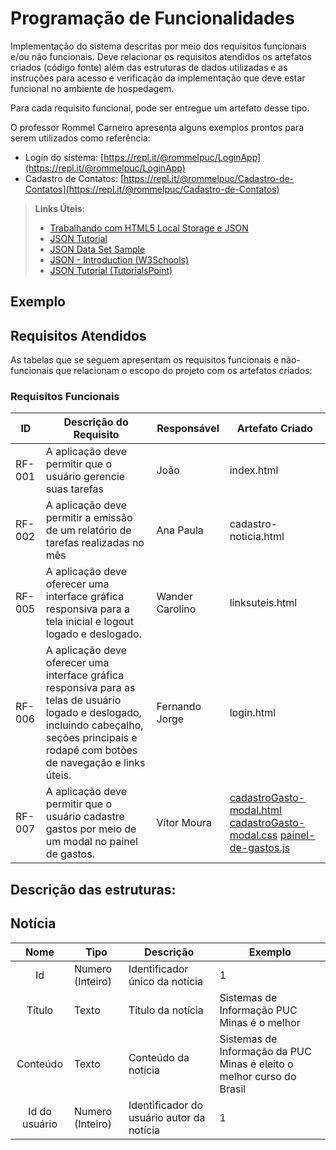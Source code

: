 # Programação de Funcionalidades

Implementação do sistema descritas por meio dos requisitos funcionais e/ou não funcionais. Deve relacionar os requisitos atendidos os artefatos criados (código fonte) além das estruturas de dados utilizadas e as instruções para acesso e verificação da implementação que deve estar funcional no ambiente de hospedagem.

Para cada requisito funcional, pode ser entregue um artefato desse tipo.

O professor Rommel Carneiro apresenta alguns exemplos prontos para serem utilizados como referência:
- Login do sistema: [https://repl.it/@rommelpuc/LoginApp](https://repl.it/@rommelpuc/LoginApp) 
- Cadastro de Contatos: [https://repl.it/@rommelpuc/Cadastro-de-Contatos](https://repl.it/@rommelpuc/Cadastro-de-Contatos) 


> **Links Úteis**:
>
> - [Trabalhando com HTML5 Local Storage e JSON](https://www.devmedia.com.br/trabalhando-com-html5-local-storage-e-json/29045)
> - [JSON Tutorial](https://www.w3resource.com/JSON)
> - [JSON Data Set Sample](https://opensource.adobe.com/Spry/samples/data_region/JSONDataSetSample.html)
> - [JSON - Introduction (W3Schools)](https://www.w3schools.com/js/js_json_intro.asp)
> - [JSON Tutorial (TutorialsPoint)](https://www.tutorialspoint.com/json/index.htm)

## Exemplo

## Requisitos Atendidos

As tabelas que se seguem apresentam os requisitos funcionais e não-funcionais que relacionam o escopo do projeto com os artefatos criados:

### Requisitos Funcionais

|ID    | Descrição do Requisito | Responsável | Artefato Criado |
|------|------------------------|------------|-----------------|
|RF-001| A aplicação deve permitir que o usuário gerencie suas tarefas | João | index.html |
|RF-002| A aplicação deve permitir a emissão de um relatório de tarefas realizadas no mês | Ana Paula | cadastro-noticia.html |
|RF-005| A aplicação deve oferecer uma interface gráfica responsiva para a tela inicial e logout logado e deslogado. | Wander Carolino | linksuteis.html |
|RF-006| A aplicação deve oferecer uma interface gráfica responsiva para as telas de usuário logado e deslogado, incluindo cabeçalho, seções principais e rodapé com botões de navegação e links úteis. | Fernando Jorge | login.html |
| RF-007  | A aplicação deve permitir que o usuário cadastre gastos por meio de um modal no painel de gastos. | Vítor Moura | [cadastroGasto-modal.html](../src/cadastroGasto-modal.html) [cadastroGasto-modal.css](../src/css/cadastroGasto-modal.css) [painel-de-gastos.js](../src/js/painel-de-gastos.js) |

## Descrição das estruturas:

## Notícia
|  **Nome**      | **Tipo**          | **Descrição**                             | **Exemplo**                                    |
|:--------------:|-------------------|-------------------------------------------|------------------------------------------------|
| Id             | Numero (Inteiro)  | Identificador único da notícia            | 1                                              |
| Título         | Texto             | Título da notícia                         | Sistemas de Informação PUC Minas é o melhor                                   |
| Conteúdo       | Texto             | Conteúdo da notícia                       | Sistemas de Informação da PUC Minas é eleito o melhor curso do Brasil                            |
| Id do usuário  | Numero (Inteiro)  | Identificador do usuário autor da notícia | 1                                              |

